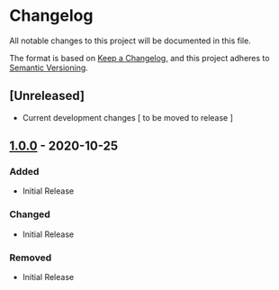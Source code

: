 # Changelog
All notable changes to this project will be documented in this file.

The format is based on [Keep a Changelog](https://keepachangelog.com/en/1.0.0/),
and this project adheres to [Semantic Versioning](https://semver.org/spec/v2.0.0.html).

## [Unreleased]
 - Current development changes [ to be moved to release ]

## [1.0.0] - 2020-10-25
### Added
 - Initial Release
### Changed
 - Initial Release
### Removed
 - Initial Release


[1.0.0]: https://github.com/jmingtan/hashicorp-vault-orb/releases/tag/0.0.1
